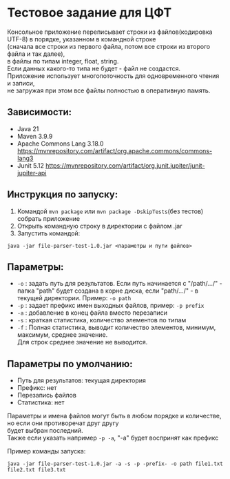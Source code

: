 # Тестовое задание для ЦФТ

Консольное приложение переписывает строки из файлов(кодировка UTF-8) в порядке, указанном в командной строке  
(сначала все строки из первого файла, потом все строки из второго файла и так далее),  
в файлы по типам integer, float, string.  
Если данных какого-то типа не будет - файл не создастся.  
Приложение использует многопоточность для одновременного чтения и записи,  
не загружая при этом все файлы полностью в оперативную память.

## Зависимости:
* Java 21
* Maven 3.9.9
* Apache Commons Lang 3.18.0  https://mvnrepository.com/artifact/org.apache.commons/commons-lang3
* Junit 5.12  https://mvnrepository.com/artifact/org.junit.jupiter/junit-jupiter-api

## Инструкция по запуску:
1. Командой ```mvn package``` или ```mvn package -DskipTests```(без тестов) собрать приложение
2. Открыть командную строку в директории с файлом .jar
3. Запустить командой:
```
java -jar file-parser-test-1.0.jar <параметры и пути файлов>
```

## Параметры:
* ```-o``` : задать путь для результатов.
Если путь начинается с "/path/.../" - папка "path" будет создана в корне диска,
если "path/.../" - в текущей директории. Пример: ```-o path``` 
* ```-p``` : задает префикс имен выходных файлов, пример: ```-p prefix```
* ```-a``` : добавление в конец файла вместо перезаписи
* ```-s``` : краткая статистика, количество элементов по типам
* ```-f``` : Полная статистика, выводит количество элементов, минимум, максимум, среднее значение.  
Для строк среднее значение не выводится.  

## Параметры по умолчанию:
* Путь для результатов: текущая директория
* Префикс: нет
* Перезапись файлов
* Статистика: нет

Параметры и имена файлов могут быть в любом порядке и количестве, но если они противоречат друг другу  
будет выбран последний.  
Также если указать например ```-p -a```, "-a" будет воспринят как префикс

Пример команды запуска:
```
java -jar file-parser-test-1.0.jar -a -s -p -prefix- -o path file1.txt file2.txt file3.txt
```

